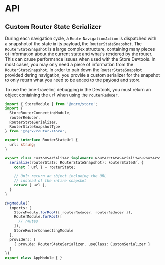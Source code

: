# API

## Custom Router State Serializer

During each navigation cycle, a `RouterNavigationAction` is dispatched with a snapshot of the state in its payload, the `RouterStateSnapshot`. The `RouterStateSnapshot` is a large complex structure, containing many pieces of information about the current state and what's rendered by the router. This can cause performance
issues when used with the Store Devtools. In most cases, you may only need a piece of information from the `RouterStateSnapshot`. In order to pair down the `RouterStateSnapshot` provided during navigation, you provide a custom serializer for the snapshot to only return what you need to be added to the payload and store.

To use the time-traveling debugging in the Devtools, you must return an object containing the `url` when using the `routerReducer`.

```ts
import { StoreModule } from '@ngrx/store';
import {
  StoreRouterConnectingModule,
  routerReducer,
  RouterStateSerializer,
  RouterStateSnapshotType
} from '@ngrx/router-store';

export interface RouterStateUrl {
  url: string;
}

export class CustomSerializer implements RouterStateSerializer<RouterStateUrl> {
  serialize(routerState: RouterStateSnapshot): RouterStateUrl {
    const { url } = routerState;

    // Only return an object including the URL
    // instead of the entire snapshot
    return { url };
  }
}

@NgModule({
  imports: [
    StoreModule.forRoot({ routerReducer: routerReducer }),
    RouterModule.forRoot([
      // routes
    ]),
    StoreRouterConnectingModule
  ],
  providers: [
    { provide: RouterStateSerializer, useClass: CustomSerializer }
  ]
})
export class AppModule { }
```